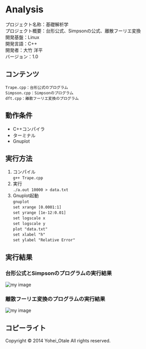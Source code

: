 Analysis
======================

プロジェクト名称：基礎解析学  
プロジェクト概要：台形公式、Simpsonの公式、離散フーリエ変換   
開発基盤：Linux  
開発言語：C++  
開発者：大竹 洋平  
バージョン：1.0

コンテンツ
--------

    Trape.cpp：台形公式のプログラム
    Simpson.cpp：Simpsonのプログラム
    dft.cpp：離散フーリエ変換のプログラム


動作条件
------

+ C++コンパイラ  
+ ターミナル  
+ Gnuplot


実行方法
----------------

1. コンパイル  
`` g++ Trape.cpp ``
2. 実行  
`` ./a.out 10000 > data.txt ``
3. Gnuplot起動  
`` gnuplot ``  
`` set xrange [0.0001:1] ``  
`` set yrange [1e-12:0.01] ``  
`` set logscale x ``  
`` set logscale y ``  
`` plot "data.txt" ``  
`` set xlabel "h" ``  
`` set ylabel "Relative Error" ``  


実行結果
----------------

### 台形公式とSimpsonのプログラムの実行結果
![my image](http://www.kki.yamanashi.ac.jp/~t11kf008/images/sub.png)  

### 離散フーリエ変換のプログラムの実行結果
![my image](http://www.kki.yamanashi.ac.jp/~t11kf008/images/sub2.png)


コピーライト
----------
Copyright &copy; 2014 Yohei_Otale All rights reserved.
